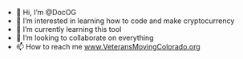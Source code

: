 - 👋 Hi, I’m @DocOG
- 👀 I’m interested in learning how to code and make cryptocurrency
- 🌱 I’m currently learning this tool
- 💞️ I’m looking to collaborate on everything 
- 📫 How to reach me www.VeteransMovingColorado.org

<!---
DocOG/DocOG is a ✨ special ✨ repository because its `README.md` (this file) appears on your GitHub profile.
You can click the Preview link to take a look at your changes.
--->
